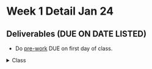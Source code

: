 # Week 1 Detail Jan 24

## Deliverables (DUE ON DATE LISTED)

* Do [pre-work](../pre-work.md) DUE on first day of class.

<details>

<summary>Class</summary>

* Intros to one another
* Discuss Monday sections
* Review what is senior project?
* Quick overview of Slack
* Time & Project Management
* Teaching Tenets
* Iteration
* Review next week deliverables
* Review Miro
* Review [Project Plans](../project\_plan/)
* Discuss Readings

</details>



